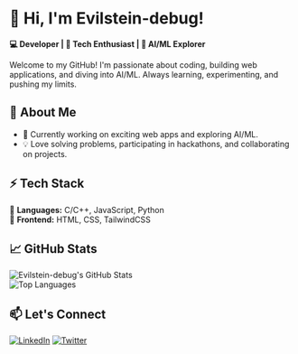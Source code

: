 # 👋 Hi, I'm Evilstein-debug!  

**💻 Developer | 🚀 Tech Enthusiast | 🤖 AI/ML Explorer**  

Welcome to my GitHub! I'm passionate about coding, building web applications, and diving into AI/ML. Always learning, experimenting, and pushing my limits.  

## 🚀 About Me  
- 🔭 Currently working on exciting web apps and exploring AI/ML.    
- 💡 Love solving problems, participating in hackathons, and collaborating on projects.  

## ⚡ Tech Stack  
🔹 **Languages:** C/C++, JavaScript, Python  
🔹 **Frontend:** HTML, CSS, TailwindCSS    

## 📈 GitHub Stats  
![Evilstein-debug's GitHub Stats](https://github-readme-stats.vercel.app/api?username=Evilstein-debug&show_icons=true&theme=radical)  
![Top Languages](https://github-readme-stats.vercel.app/api/top-langs/?username=Evilstein-debug&layout=compact&theme=radical)  

## 📫 Let's Connect  
[![LinkedIn]([https://img.shields.io/badge/LinkedIn-%230077B5.svg?&style=for-the-badge&logo=linkedin&logoColor=white)](https://www.linkedin.com/in/YOUR-LINKEDIN/](https://www.linkedin.com/in/tejas-pathak-8b289a283/))  
[![Twitter](https://img.shields.io/badge/Twitter-%231DA1F2.svg?&style=for-the-badge&logo=twitter&logoColor=white)]([https://twitter.com/YOUR-TWITTER/](https://x.com/evilstein_?t=FYCg79pwOqW8aipm3PM6MA&s=08))  



<!--
**Evilstein-debug/Evilstein-debug** is a ✨ _special_ ✨ repository because its `README.md` (this file) appears on your GitHub profile.

Here are some ideas to get you started:

- 🔭 I’m currently working on ...
- 🌱 I’m currently learning ...
- 👯 I’m looking to collaborate on ...
- 🤔 I’m looking for help with ...
- 💬 Ask me about ...
- 📫 How to reach me: ...
- 😄 Pronouns: ...
- ⚡ Fun fact: ...
-->
